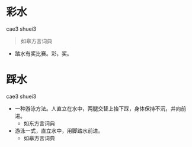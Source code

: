 # 彩水
cae3 shuei3
> 如皋方言词典
- 踏水有奖比赛。彩，奖。

# 踩水
cae3 shuei3
+ 一种游泳方法。人直立在水中，两腿交替上抬下踩，身体保持不沉，并向前进。
  * 如东方言词典
+ 游泳一式，直立水中，用脚踏水前进。
  * 如皋方言词典
